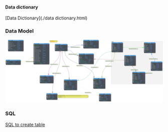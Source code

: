 #### Data dictionary 

[Data Dictionary](./data dictionary.html)

### Data Model

![Data Model](./img/database/data-model.svg)

### SQL

[SQL to create table](authorization.sql)